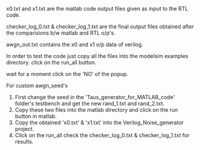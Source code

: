 x0.txt and x1.txt are the matlab code output files given as input to the RTL code.

checker_log_0.txt &  checker_log_1.txt   are the final output files obtained after the comparisions b/w matlab and RTL o/p's.

awgn_out.txt   contains the x0 and x1 o/p data of verilog.



In order to test the code just copy all the files into the modelsim examples directory.   click on the run_all button.

wait for a moment click on the 'NO' of the popup.

For custom awgn_seed's


1) First change the seed in the 'Taus_generator_for_MATLAB_code' folder's testbench and get the new rand_1.txt and rand_2.txt.
2) Copy these two files into the matlab directory and click on the run button in matlab.
3) Copy the obtained 'x0.txt' & 'x1.txt' into the Verilog_Noise_generator project.
4) Click on the run_all check the checker_log_0.txt &  checker_log_1.txt for results.
